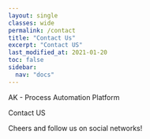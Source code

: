 ```yaml
---
layout: single
classes: wide
permalink: /contact
title: "Contact Us"
excerpt: "Contact US"
last_modified_at: 2021-01-20
toc: false
sidebar:
  nav: "docs"
---
```


AK - Process Automation Platform

Contact US

Cheers and follow us on social networks!
